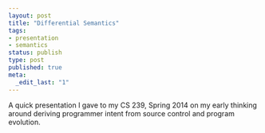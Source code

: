 ```yaml
---
layout: post
title: "Differential Semantics"
tags:
- presentation
- semantics
status: publish
type: post
published: true
meta:
  _edit_last: "1"
---
```

<p>
  A quick presentation I gave to my CS 239, Spring 2014 on my early thinking around deriving programmer intent from source control and program evolution.
</p>

<p style="margin-top: 2em
;">
  <script async class="speakerdeck-embed" data-id="af35e490a0b00131f6cb2abc05ca10ad" data-ratio="1.33333333333" src="//speakerdeck.com/assets/embed.js"></script>
</p>
